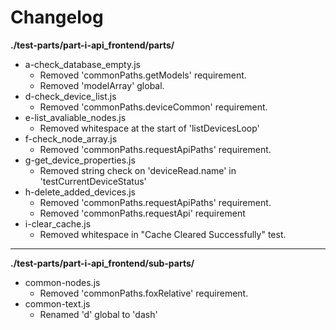 # Changelog

**./test-parts/part-i-api_frontend/parts/**
* a-check_database_empty.js
	* Removed 'commonPaths.getModels' requirement.
	* Removed 'modelArray' global.
* d-check_device_list.js
	* Removed 'commonPaths.deviceCommon' requirement.
* e-list_avaliable_nodes.js
	* Removed whitespace at the start of 'listDevicesLoop'
* f-check_node_array.js
	* Removed 'commonPaths.requestApiPaths' requirement.
* g-get_device_properties.js
	* Removed string check on 'deviceRead.name' in 'testCurrentDeviceStatus'
* h-delete_added_devices.js
	* Removed 'commonPaths.requestApiPaths' requirement.
	* Removed 'commonPaths.requestApi' requirement
* i-clear_cache.js
	* Removed whitespace in "Cache Cleared Successfully" test.

---

**./test-parts/part-i-api_frontend/sub-parts/**
* common-nodes.js
	* Removed 'commonPaths.foxRelative' requirement.
* common-text.js
	* Renamed 'd' global to 'dash'
